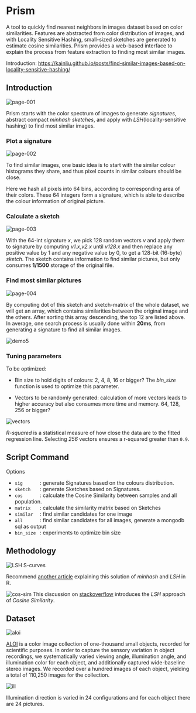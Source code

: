# Prism

A tool to quickly find nearest neighbors in images dataset based on color similarities. Features are abstracted from color distribution of images, and with Locality Sensitive Hashing, small-sized sketches are generated to estimate cosine similarities. Prism provides a web-based interface to explain the process from feature extraction to finding most similar images. 

Introduction: <https://kainliu.github.io/posts/find-similar-images-based-on-locality-sensitive-hashing/>

## Introduction

![page-001](screenshot/prism-page-001.jpg)

Prism starts with the color spectrum of images to generate *signatures*, abstract compact *minhash sketches*, and apply with *LSH*(locality-sensitive hashing) to find most similar images.


### Plot a signature

![page-002](screenshot/prism-page-002.jpg)

To find similar images, one basic idea is to start with the similar colour histograms they share, and thus pixel counts in similar colours should be close.

Here we hash all pixels into 64 bins, according to corresponding area of their colors. These 64 integers form a signature, which is able to describe the colour information of original picture.



### Calculate a sketch

![page-003](screenshot/prism-page-003.jpg)

With the 64-int signature *x*, we pick 128 random vectors *v* and apply them to signature by computing *v1.x*,*v2.x* until *v128.x* and then replace any positive value by 1 and any negative value by 0, to get a 128-bit (16-byte) *sketch*. The sketch contains information to find similar pictures, but only consumes **1/1500** storage of the original file.

### Find most similar pictures

![page-004](screenshot/prism-page-004.jpg)

By computing dot of this sketch and sketch-matrix of the whole dataset, we will get an array, which contains similarities between the original image and the others. After sorting this array descending, the top 12 are listed above. In average, one search process is usually done within **20ms**, from generating a signature to find all similar images.

![demo5](screenshot/demo5.png)

### Tuning parameters

To be optimized:

* Bin size to hold digits of colours: 2, 4, 8, 16 or bigger? The *bin_size* function is used to optimize this parameter.

* Vectors to be randomly generated: calculation of more vectors leads to higher accuracy but also consumes more time and memory. 64, 128, 256 or bigger? 

![vectors](screenshot/vectors-n.jpg)

*R-squared* is a statistical measure of how close the data are to the fitted regression line. Selecting *256* vectors ensures a r-squared greater than `0.9`.

## Script Command

Options

 * `sig      ` : generate Signatures based on the colours distribution.
 * `sketch   ` : generate Sketches based on Signatures.
 * `cos      ` : calculate the Cosine Similarity between samples and all population.
 * `matrix   ` : calculate the similarity matrix based on Sketches
 * `similar  ` : find similar candidates for one image
 * `all      ` : find similar candidates for all images, generate a mongodb sql as output
 * `bin_size ` : experiments to optimize bin size

## Methodology

![LSH S-curves](screenshot/s-curve.png)

Recommend [another article](https://cran.r-project.org/web/packages/textreuse/vignettes/textreuse-minhash.html) explaining this solution of *minhash* and *LSH* in R. 

![cos-sim](https://i.stack.imgur.com/27nSY.png)
This discussion on [stackoverflow](http://stackoverflow.com/questions/12952729/how-to-understand-locality-sensitive-hashing) introduces the *LSH* approach of *Cosine Similarity*. 


## Dataset

![aloi](http://aloi.science.uva.nl/aloi/aloi.jpg)

[ALOI](http://aloi.science.uva.nl/) is a color image collection of one-thousand small objects, recorded for scientific purposes. In order to capture the sensory variation in object recordings, we systematically varied viewing angle, illumination angle, and illumination color for each object, and additionally captured wide-baseline stereo images. We recorded over a hundred images of each object, yielding a total of 110,250 images for the collection.

![ill](http://aloi.science.uva.nl/aloi/ill.jpg)

Illumination direction is varied in 24 configurations and for each object there are 24 pictures. 
